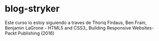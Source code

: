 # blog-stryker
Este curso lo estoy siguiendo a traves de Thoriq Firdaus, Ben Frain, 
Benjamin LaGrone - HTML5 and CSS3_ Building Responsive Websites-Packt Publishing (2016)
